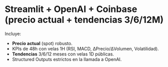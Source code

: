 # Streamlit + OpenAI + Coinbase (precio actual + tendencias 3/6/12M)

Incluye:
- **Precio actual** (spot) robusto.
- KPIs de 48h con velas 1H (RSI, MACD, ΔPrecio/ΔVolumen, Volatilidad).
- **Tendencias** 3/6/12 meses con velas 1D públicas.
- Structured Outputs estrictos en la llamada a OpenAI.
